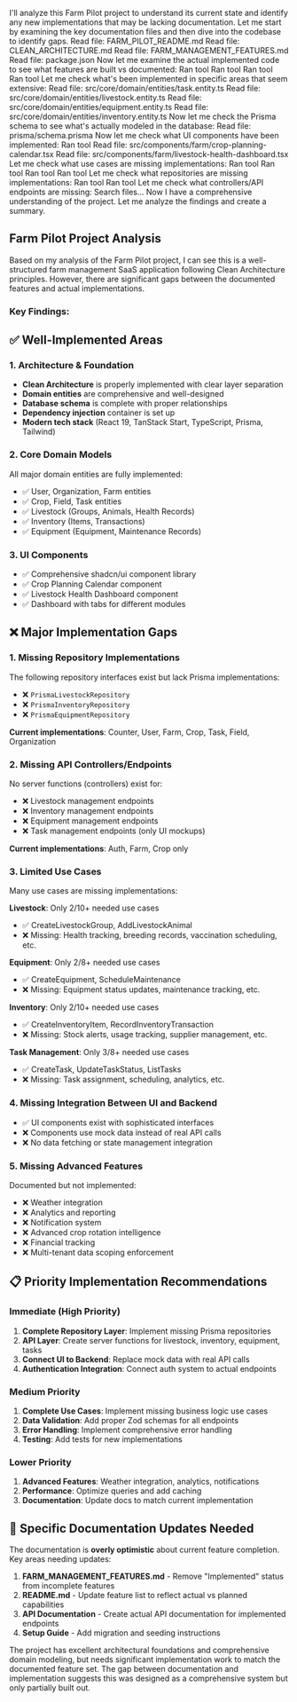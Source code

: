 I'll analyze this Farm Pilot project to understand its current state and identify any new implementations that may be lacking documentation. Let me start by examining the key documentation files and then dive into the codebase to identify gaps.
Read file: FARM_PILOT_README.md
Read file: CLEAN_ARCHITECTURE.md
Read file: FARM_MANAGEMENT_FEATURES.md
Read file: package.json
Now let me examine the actual implemented code to see what features are built vs documented:
Ran tool
Ran tool
Ran tool
Ran tool
Let me check what's been implemented in specific areas that seem extensive:
Read file: src/core/domain/entities/task.entity.ts
Read file: src/core/domain/entities/livestock.entity.ts
Read file: src/core/domain/entities/equipment.entity.ts
Read file: src/core/domain/entities/inventory.entity.ts
Now let me check the Prisma schema to see what's actually modeled in the database:
Read file: prisma/schema.prisma
Now let me check what UI components have been implemented:
Ran tool
Read file: src/components/farm/crop-planning-calendar.tsx
Read file: src/components/farm/livestock-health-dashboard.tsx
Let me check what use cases are missing implementations:
Ran tool
Ran tool
Ran tool
Ran tool
Let me check what repositories are missing implementations:
Ran tool
Ran tool
Let me check what controllers/API endpoints are missing:
Search files...
Now I have a comprehensive understanding of the project. Let me analyze the findings and create a summary.

## Farm Pilot Project Analysis

Based on my analysis of the Farm Pilot project, I can see this is a well-structured farm management SaaS application following Clean Architecture principles. However, there are significant gaps between the documented features and actual implementations.

### **Key Findings:**

## ✅ **Well-Implemented Areas**

### **1. Architecture & Foundation**

- **Clean Architecture** is properly implemented with clear layer separation
- **Domain entities** are comprehensive and well-designed
- **Database schema** is complete with proper relationships
- **Dependency injection** container is set up
- **Modern tech stack** (React 19, TanStack Start, TypeScript, Prisma, Tailwind)

### **2. Core Domain Models**

All major domain entities are fully implemented:

- ✅ User, Organization, Farm entities
- ✅ Crop, Field, Task entities
- ✅ Livestock (Groups, Animals, Health Records)
- ✅ Inventory (Items, Transactions)
- ✅ Equipment (Equipment, Maintenance Records)

### **3. UI Components**

- ✅ Comprehensive shadcn/ui component library
- ✅ Crop Planning Calendar component
- ✅ Livestock Health Dashboard component
- ✅ Dashboard with tabs for different modules

## ❌ **Major Implementation Gaps**

### **1. Missing Repository Implementations**

The following repository interfaces exist but lack Prisma implementations:

- ❌ `PrismaLivestockRepository`
- ❌ `PrismaInventoryRepository`
- ❌ `PrismaEquipmentRepository`

**Current implementations**: Counter, User, Farm, Crop, Task, Field, Organization

### **2. Missing API Controllers/Endpoints**

No server functions (controllers) exist for:

- ❌ Livestock management endpoints
- ❌ Inventory management endpoints
- ❌ Equipment management endpoints
- ❌ Task management endpoints (only UI mockups)

**Current implementations**: Auth, Farm, Crop only

### **3. Limited Use Cases**

Many use cases are missing implementations:

**Livestock**: Only 2/10+ needed use cases

- ✅ CreateLivestockGroup, AddLivestockAnimal
- ❌ Missing: Health tracking, breeding records, vaccination scheduling, etc.

**Equipment**: Only 2/8+ needed use cases

- ✅ CreateEquipment, ScheduleMaintenance
- ❌ Missing: Equipment status updates, maintenance tracking, etc.

**Inventory**: Only 2/10+ needed use cases

- ✅ CreateInventoryItem, RecordInventoryTransaction
- ❌ Missing: Stock alerts, usage tracking, supplier management, etc.

**Task Management**: Only 3/8+ needed use cases

- ✅ CreateTask, UpdateTaskStatus, ListTasks
- ❌ Missing: Task assignment, scheduling, analytics, etc.

### **4. Missing Integration Between UI and Backend**

- ✅ UI components exist with sophisticated interfaces
- ❌ Components use mock data instead of real API calls
- ❌ No data fetching or state management integration

### **5. Missing Advanced Features**

Documented but not implemented:

- ❌ Weather integration
- ❌ Analytics and reporting
- ❌ Notification system
- ❌ Advanced crop rotation intelligence
- ❌ Financial tracking
- ❌ Multi-tenant data scoping enforcement

## 📋 **Priority Implementation Recommendations**

### **Immediate (High Priority)**

1. **Complete Repository Layer**: Implement missing Prisma repositories
2. **API Layer**: Create server functions for livestock, inventory, equipment, tasks
3. **Connect UI to Backend**: Replace mock data with real API calls
4. **Authentication Integration**: Connect auth system to actual endpoints

### **Medium Priority**

1. **Complete Use Cases**: Implement missing business logic use cases
2. **Data Validation**: Add proper Zod schemas for all endpoints
3. **Error Handling**: Implement comprehensive error handling
4. **Testing**: Add tests for new implementations

### **Lower Priority**

1. **Advanced Features**: Weather integration, analytics, notifications
2. **Performance**: Optimize queries and add caching
3. **Documentation**: Update docs to match current implementation

## 🎯 **Specific Documentation Updates Needed**

The documentation is **overly optimistic** about current feature completion. Key areas needing updates:

1. **FARM_MANAGEMENT_FEATURES.md** - Remove "Implemented" status from incomplete features
2. **README.md** - Update feature list to reflect actual vs planned capabilities
3. **API Documentation** - Create actual API documentation for implemented endpoints
4. **Setup Guide** - Add migration and seeding instructions

The project has excellent architectural foundations and comprehensive domain modeling, but needs significant implementation work to match the documented feature set. The gap between documentation and implementation suggests this was designed as a comprehensive system but only partially built out.

